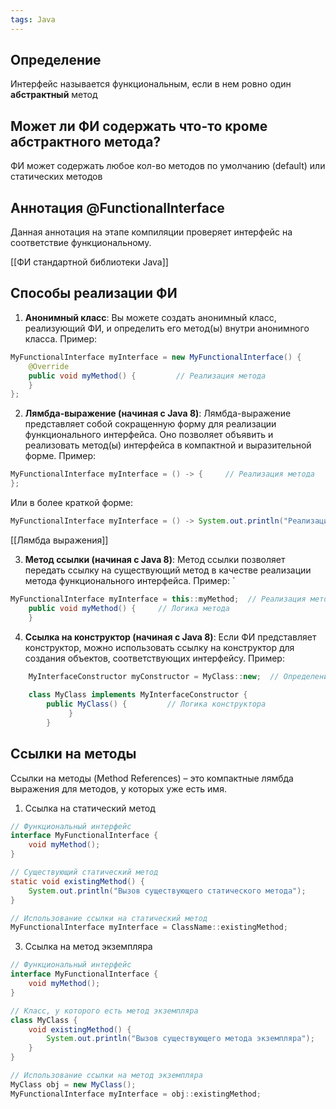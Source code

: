 ```yaml
---
tags: Java 
--- 
```

## Определение
Интерфейс называется функциональным, если в нем ровно один **абстрактный** метод
## Может ли ФИ содержать что-то кроме абстрактного метода?
ФИ может содержать любое кол-во методов по умолчанию (default) или статических методов

## Аннотация @FunctionalInterface
Данная аннотация на этапе компиляции проверяет интерфейс на соответствие функциональному.

 [[ФИ стандартной библиотеки Java]]

## Способы реализации ФИ
1. **Анонимный класс**: Вы можете создать анонимный класс, реализующий ФИ, и определить его метод(ы) внутри анонимного класса. Пример:

```java
MyFunctionalInterface myInterface = new MyFunctionalInterface() {    
	@Override     
	public void myMethod() {         // Реализация метода     
	} 
};
```

2. **Лямбда-выражение (начиная с Java 8)**: Лямбда-выражение представляет собой сокращенную форму для реализации функционального интерфейса. Оно позволяет объявить и реализовать метод(ы) интерфейса в компактной и выразительной форме. Пример:

  ``` java
  MyFunctionalInterface myInterface = () -> {     // Реализация метода 
  };
  ```

Или в более краткой форме:

```java
MyFunctionalInterface myInterface = () -> System.out.println("Реализация метода");
```
[[Лямбда выражения]]

3. **Метод ссылки (начиная с Java 8)**: Метод ссылки позволяет передать ссылку на существующий метод в качестве реализации метода функционального интерфейса. Пример:
`
```java
MyFunctionalInterface myInterface = this::myMethod;  // Реализация метода
	public void myMethod() {     // Логика метода 
	}
```

4. **Ссылка на конструктор (начиная с Java 8)**: Если ФИ представляет конструктор, можно использовать ссылку на конструктор для создания объектов, соответствующих интерфейсу. Пример:

```java
    MyInterfaceConstructor myConstructor = MyClass::new;  // Определение класса, соответствующего функциональному интерфейсу 
    
    class MyClass implements MyInterfaceConstructor {     
	    public MyClass() {         // Логика конструктора
	         }
	    }
```



## Ссылки на методы
Ссылки на методы (Method References) – это компактные лямбда выражения для методов, у которых уже есть имя. 
1. Ссылка на статический метод
```java
// Функциональный интерфейс
interface MyFunctionalInterface {
    void myMethod();
}

// Существующий статический метод
static void existingMethod() {
    System.out.println("Вызов существующего статического метода");
}

// Использование ссылки на статический метод
MyFunctionalInterface myInterface = ClassName::existingMethod;

```
3. Ссылка на метод экземпляра
```java
// Функциональный интерфейс
interface MyFunctionalInterface {
    void myMethod();
}

// Класс, у которого есть метод экземпляра
class MyClass {
    void existingMethod() {
        System.out.println("Вызов существующего метода экземпляра");
    }
}

// Использование ссылки на метод экземпляра
MyClass obj = new MyClass();
MyFunctionalInterface myInterface = obj::existingMethod;

```

